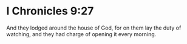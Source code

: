 # I Chronicles 9:27

And they lodged around the house of God, for on them lay the duty of watching, and they had charge of opening it every morning.
